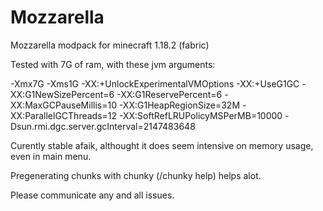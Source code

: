 # Mozzarella
Mozzarella modpack for minecraft 1.18.2 (fabric)

Tested with 7G of ram, with these jvm arguments:

-Xmx7G -Xms1G -XX:+UnlockExperimentalVMOptions -XX:+UseG1GC -XX:G1NewSizePercent=6 -XX:G1ReservePercent=6 -XX:MaxGCPauseMillis=10 -XX:G1HeapRegionSize=32M -XX:ParallelGCThreads=12 -XX:SoftRefLRUPolicyMSPerMB=10000 -Dsun.rmi.dgc.server.gcInterval=2147483648

Curently stable afaik, althought it does seem intensive on memory usage, even in main menu.

Pregenerating chunks with chunky (/chunky help) helps alot.

Please communicate any and all issues.
